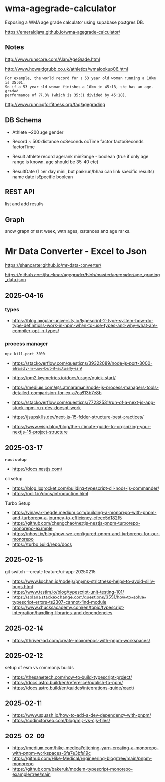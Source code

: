 # wma-agegrade-calculator

Exposing a WMA age grade calculator using supabase postgres DB.

https://emeraldjava.github.io/wma-agegrade-calculator/

## Notes

http://www.runscore.com/Alan/AgeGrade.html

http://www.howardgrubb.co.uk/athletics/wmalookup06.html

```
For example, the world record for a 53 year old woman running a 10km is 35:01.
So if a 53 year old woman finishes a 10km in 45:18, she has an age-graded
performance of 77.3% (which is 35:01 divided by 45:18).
```

http://www.runningforfitness.org/faq/agegrading

## DB Schema

- Athlete ~200
age
gender

- Record ~ 500
distance
ocSeconds
ocTime
factor
factorSeconds
factorTime

- Result
athlete
record
agerank
minRange - boolean (true if only age range is known. age should be 35, 40 etc)

- ResultDate (1 per day mini, but parkrun/bhaa can link specific results)
name
date
isSpecific boolean

## REST API
list and add results

## Graph
show graph of last week, with ages, distances and age ranks.


# Mr Data Converter - Excel to Json

https://shancarter.github.io/mr-data-converter/

https://github.com/jbuckner/agegrader/blob/master/agegrader/age_grading_data.json

## 2025-04-16

### types

- https://blog.angular-university.io/typescript-2-type-system-how-do-type-definitions-work-in-npm-when-to-use-types-and-why-what-are-compiler-opt-in-types/

### process manager

    npx kill-port 3000

- https://stackoverflow.com/questions/39322089/node-js-port-3000-already-in-use-but-it-actually-isnt
- https://pm2.keymetrics.io/docs/usage/quick-start/
- https://medium.com/@s.atmaramani/node-js-process-managers-tools-detailed-comparision-for-ex-a7ca813b7e8b

- https://stackoverflow.com/questions/77232531/run-of-a-next-js-app-stuck-npm-run-dev-doesnt-work
- https://jsupskills.dev/next-js-15-folder-structure-best-practices/
- https://www.wisp.blog/blog/the-ultimate-guide-to-organizing-your-nextjs-15-project-structure

## 2025-03-17

nest setup

- https://docs.nestjs.com/

cli setup

- https://blog.logrocket.com/building-typescript-cli-node-js-commander/
- https://oclif.io/docs/introduction.html

Turbo Setup

- https://vinayak-hegde.medium.com/building-a-monorepo-with-pnpm-and-turborepo-a-journey-to-efficiency-cfeec5d182f5
- https://github.com/chengchao/nextjs-nestjs-pnpm-turborepo-monorepo-example
- https://nhost.io/blog/how-we-configured-pnpm-and-turborepo-for-our-monorepo
- https://turbo.build/repo/docs


## 2025-02-15

git switch --create feature/ui-app-20250215

- https://www.kochan.io/nodejs/pnpms-strictness-helps-to-avoid-silly-bugs.html
- https://www.testim.io/blog/typescript-unit-testing-101/
- https://solana.stackexchange.com/questions/3551/how-to-solve-typescript-errors-ts2307-cannot-find-module
- https://www.chucksacademy.com/en/topic/typescript-integration/handling-libraries-and-dependencies

## 2025-02-14

- https://thriveread.com/create-monorepos-with-pnpm-workspaces/

## 2025-02-12

setup of esm vs commonjs builds

- https://thesametech.com/how-to-build-typescript-project/
- https://docs.astro.build/en/reference/publish-to-npm/
- https://docs.astro.build/en/guides/integrations-guide/react/

## 2025-02-11

- https://www.squash.io/how-to-add-a-dev-dependency-with-pnpm/
- https://codingforseo.com/blog/mjs-vs-cjs-files/

## 2025-02-09

- https://medium.com/hike-medical/ditching-yarn-creating-a-monorepo-with-pnpm-workspaces-6fa7e3bfe19c
- https://github.com/Hike-Medical/engineering-blog/tree/main/pnpm-monorepo
- https://github.com/bakeruk/modern-typescript-monorepo-example/tree/main